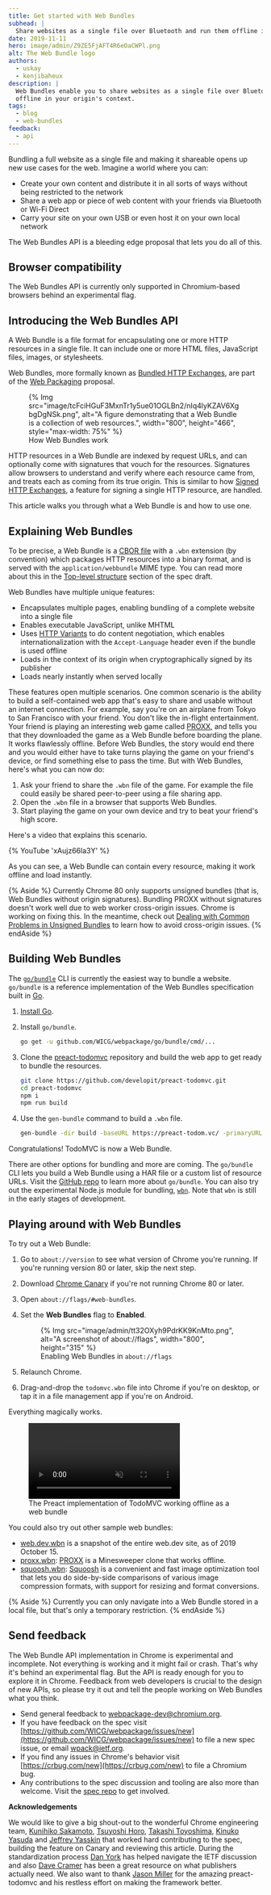 ```yaml
---
title: Get started with Web Bundles
subhead: |
  Share websites as a single file over Bluetooth and run them offline in your origin's context
date: 2019-11-11
hero: image/admin/Z9ZE5FjAFT4R6eOaCWPl.png
alt: The Web Bundle logo
authors:
  - uskay
  - kenjibaheux
description: |
  Web Bundles enable you to share websites as a single file over Bluetooth and run them
  offline in your origin's context.
tags:
  - blog
  - web-bundles
feedback:
  - api
---
```


Bundling a full website as a single file and making it shareable
opens up new use cases for the web. Imagine a world where you can:

* Create your own content and distribute it in all sorts of ways without being
  restricted to the network
* Share a web app or piece of web content with your friends via Bluetooth or Wi-Fi Direct
* Carry your site on your own USB or even host it on your own local network

The Web Bundles API is a bleeding edge proposal that lets you do all of this.

## Browser compatibility

The Web Bundles API is currently only supported in Chromium-based browsers behind
an experimental flag.

## Introducing the Web Bundles API

A Web Bundle is a file format for encapsulating one or more HTTP resources in a
single file. It can include one or more HTML files, JavaScript files,
images, or stylesheets.

 Web Bundles, more formally known as [Bundled HTTP
 Exchanges](https://wicg.github.io/webpackage/draft-yasskin-wpack-bundled-exchanges.html),
 are part of the [Web Packaging](https://github.com/WICG/webpackage)
 proposal.

<figure class="w-figure">
  {% Img src="image/tcFciHGuF3MxnTr1y5ue01OGLBn2/nIq4lyKZAV6XgbgDgNSk.png", alt="A figure demonstrating that a Web Bundle is a collection of web resources.", width="800", height="466", style="max-width: 75%" %}
  <figcaption class="w-figcaption">
    How Web Bundles work
  </figcaption>
</figure>

HTTP resources in a Web Bundle are indexed by request URLs, and can optionally
come with signatures that vouch for the resources. Signatures allow browsers to
understand and verify where each resource came from, and treats each as coming
from its true origin. This is similar to how [Signed HTTP Exchanges][exchanges],
a feature for signing a single HTTP resource, are handled.

This article walks you through what a Web Bundle is and how to use one.

## Explaining Web Bundles

To be precise, a Web Bundle is a [CBOR file](https://cbor.io/) with a `.wbn` extension (by convention) which
packages HTTP resources into a binary format, and is served with the `application/webbundle` MIME
type. You can read more about this in the [Top-level structure](https://wicg.github.io/webpackage/draft-yasskin-wpack-bundled-exchanges.html#top-level)
section of the spec draft.

Web Bundles have multiple unique features:

* Encapsulates multiple pages, enabling bundling of a complete website into a single file
* Enables executable JavaScript, unlike MHTML
* Uses [HTTP Variants](https://tools.ietf.org/id/draft-ietf-httpbis-variants-00.html) to do
  content negotiation, which enables internationalization with the `Accept-Language`
  header even if the bundle is used offline
* Loads in the context of its origin when cryptographically signed by its publisher
* Loads nearly instantly when served locally

These features open multiple scenarios. One common scenario is the ability to
build a self-contained web app that's easy to share and usable without an
internet connection. For example, say you're on an airplane from Tokyo to San Francisco with
your friend. You don't like the in-flight entertainment. Your friend is playing an interesting
web game called [PROXX](https://proxx.app/), and tells you that they downloaded the game as a Web
Bundle before boarding the plane. It works flawlessly offline. Before Web
Bundles, the story would end there and you would either have to take turns
playing the game on your friend's device, or find something else to pass the
time. But with Web Bundles, here's what you can now do:

1. Ask your friend to share the `.wbn` file of the game. For example the file
   could easily be shared peer-to-peer using a file sharing app.
2. Open the `.wbn` file in a browser that supports Web Bundles.
3. Start playing the game on your own device and try to beat your friend's high
   score.

Here's a video that explains this scenario.

{% YouTube 'xAujz66la3Y' %}

As you can see, a Web Bundle can contain every resource, making it work offline
and load instantly.

{% Aside %}
  Currently Chrome 80 only supports unsigned bundles (that is, Web Bundles without
  origin signatures). Bundling PROXX without signatures doesn't work
  well due to web worker cross-origin issues. Chrome is working on fixing this. In
  the meantime, check out [Dealing with Common Problems in Unsigned
  Bundles](https://chromium.googlesource.com/chromium/src/+/refs/heads/master/content/browser/web_package/using_web_bundles.md#Dealing-with-Common-Problems-in-Unsigned-Bundles)
  to learn how to avoid cross-origin issues.
{% endAside %}

## Building Web Bundles

The [`go/bundle`](https://github.com/WICG/webpackage/tree/master/go/bundle) CLI is currently the
easiest way to bundle a website. `go/bundle` is a reference implementation of the Web Bundles
specification built in [Go](https://golang.org/).

1. [Install Go](https://golang.org/doc/install).
1. Install `go/bundle`.

   ```bash
   go get -u github.com/WICG/webpackage/go/bundle/cmd/...
   ```

1. Clone the [preact-todomvc](https://github.com/developit/preact-todomvc) repository and build
   the web app to get ready to bundle the resources.

    ```bash
    git clone https://github.com/developit/preact-todomvc.git
    cd preact-todomvc
    npm i
    npm run build
    ```

2. Use the `gen-bundle` command to build a `.wbn` file.

    ```bash
    gen-bundle -dir build -baseURL https://preact-todom.vc/ -primaryURL https://preact-todom.vc/ -o todomvc.wbn
    ```

Congratulations! TodoMVC is now a Web Bundle.

There are other options for bundling and more are coming. The `go/bundle` CLI
lets you build a Web Bundle using a HAR file or a custom list of resource
URLs. Visit the [GitHub
repo](https://github.com/WICG/webpackage/tree/master/go/bundle) to learn more
about `go/bundle`. You can also try out the experimental Node.js module for bundling,
[`wbn`](https://www.npmjs.com/package/wbn). Note that `wbn` is still in the early stages of
development.

## Playing around with Web Bundles

To try out a Web Bundle:

1. Go to `about://version` to see what version of Chrome you're running. If you're running version
   80 or later, skip the next step.
1. Download [Chrome Canary](https://www.google.com/chrome/canary/) if you're not running Chrome 80
   or later.
1. Open `about://flags/#web-bundles`.
1. Set the **Web Bundles** flag to **Enabled**.

   <figure class="w-figure">
     {% Img src="image/admin/tt32OXyh9PdrKK9KnMto.png", alt="A screenshot of about://flags", width="800", height="315" %}
     <figcaption class="w-figcaption">
       Enabling Web Bundles in <code>about://flags</code>
     </figcaption>
   </figure>

1. Relaunch Chrome.
1. Drag-and-drop the `todomvc.wbn` file into Chrome if you're on desktop, or tap it in a file
   management app if you're on Android.

Everything magically works.

<figure class="w-figure">
  <video controls autoplay loop muted class="w-screenshot">
    <source src="https://storage.googleapis.com/web-dev-assets/web-bundles/preact-todomvc.mp4"
            type="video/mp4">
  </video>
  <figcaption class="w-figcaption">
    The Preact implementation of TodoMVC working offline as a web bundle
  </figcaption>
</figure>

You could also try out other sample web bundles:

- [web.dev.wbn](https://storage.googleapis.com/web-dev-assets/web-bundles/web.dev.wbn) is a
   snapshot of the entire web.dev site, as of 2019 October 15.
- [proxx.wbn](https://storage.googleapis.com/web-dev-assets/web-bundles/proxx.wbn):
  [PROXX](/proxx-announce/) is a Minesweeper clone that works offline.
- [squoosh.wbn](https://storage.googleapis.com/web-dev-assets/web-bundles/squoosh.wbn):
  [Squoosh](https://squoosh.app) is a convenient and fast image optimization tool that
  lets you do side-by-side comparisons of various image compression formats, with support for
  resizing and format conversions.

{% Aside %}
  Currently you can only navigate into a Web Bundle stored in a local file, but
  that's only a temporary restriction.
{% endAside %}

## Send feedback

The Web Bundle API implementation in Chrome is experimental and incomplete.
Not everything is working and it might fail or crash. That's why
it's behind an experimental flag. But the API is ready enough for you to explore it in Chrome.
Feedback from web developers is crucial to the design of
new APIs, so please try it out and tell the people working on Web Bundles what you think.

* Send general feedback to
  [webpackage-dev@chromium.org](mailto:webpackage-dev@chromium.org).
* If you have feedback on the spec visit
  [https://github.com/WICG/webpackage/issues/new](https://github.com/WICG/webpackage/issues/new)
  to file a new spec issue, or email [wpack@ietf.org](mailto:wpack@ietf.org).
* If you find any issues in Chrome's behavior visit
  [https://crbug.com/new](https://crbug.com/new) to file a Chromium bug.
* Any contributions to the spec discussion and tooling are also more than
  welcome. Visit the [spec repo](https://github.com/WICG/webpackage) to get involved.

**Acknowledgements**

We would like to give a big shout-out to the wonderful Chrome engineering team,
[Kunihiko Sakamoto](https://github.com/irori), [Tsuyoshi
Horo](https://twitter.com/horo), [Takashi
Toyoshima](https://twitter.com/toyoshim), [Kinuko
Yasuda](https://twitter.com/kinu) and [Jeffrey
Yasskin](https://twitter.com/jyasskin) that worked hard contributing to the
spec, building the feature on Canary and reviewing this article. During the
standardization process [Dan York](http://danyork.me/) has helped navigate the
IETF discussion and also [Dave Cramer](https://twitter.com/dauwhe) has been a
great resource on what publishers actually need. We also want to thank [Jason
Miller](https://twitter.com/_developit) for the amazing preact-todomvc and his
restless effort on making the framework better.

[exchanges]: https://developers.google.com/web/updates/2018/11/signed-exchanges
[go/bundle]: https://github.com/WICG/webpackage/tree/master/go/bundle
